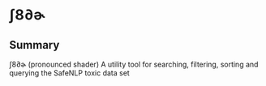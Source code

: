 # ʃ8∂ɚ

## Summary
ʃ8∂ɚ (pronounced shader) A utility tool for searching, filtering, sorting and querying the SafeNLP toxic data set
